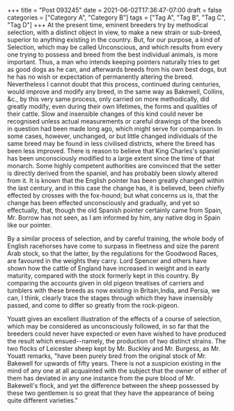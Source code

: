 +++
title = "Post 093245"
date = 2021-06-02T17:36:47-07:00
draft = false
categories = ["Category A", "Category B"]
tags = ["Tag A", "Tag B", "Tag C", "Tag D"]
+++
At the present time, eminent breeders try by methodical selection, with a distinct object in view, to make a new strain or sub-breed, superior to anything existing in the country. But, for our purpose, a kind of Selection, which may be called Unconscious, and which results from every one trying to possess and breed from the best individual animals, is more important. Thus, a man who intends keeping pointers naturally tries to get as good dogs as he can, and afterwards breeds from his own best dogs, but he has no wish or expectation of permanently altering the breed. Nevertheless I cannot doubt that this process, continued during centuries, would improve and modify any breed, in the same way as Bakewell, Collins, &c., by this very same process, only carried on more methodically, did greatly modify, even during their own lifetimes, the forms and qualities of their cattle. Slow and insensible changes of this kind could never be recognised unless actual measurements or careful drawings of the breeds in question had been made long ago, which might serve for comparison. In some cases, however, unchanged, or but little changed individuals of the same breed may be found in less civilised districts, where the breed has been less improved. There is reason to believe that King Charles's spaniel has been unconsciously modified to a large extent since the time of that monarch. Some highly competent authorities are convinced that the setter is directly derived from the spaniel, and has probably been slowly altered from it. It is known that the English pointer has been greatly changed within the last century, and in this case the change has, it is believed, been chiefly effected by crosses with the fox-hound; but what concerns us is, that the change has been effected unconsciously and gradually, and yet so effectually, that, though the old Spanish pointer certainly came from Spain, Mr. Borrow has not seen, as I am informed by him, any native dog in Spain like our pointer.

By a similar process of selection, and by careful training, the whole body of English racehorses have come to surpass in fleetness and size the parent Arab stock, so that the latter, by the regulations for the Goodwood Races, are favoured in the weights they carry. Lord Spencer and others have shown how the cattle of England have increased in weight and in early maturity, compared with the stock formerly kept in this country. By comparing the accounts given in old pigeon treatises of carriers and tumblers with these breeds as now existing in Britain,India, and Persia, we can, I think, clearly trace the stages through which they have insensibly passed, and come to differ so greatly from the rock-pigeon.

Youatt gives an excellent illustration of the effects of a course of selection, which may be considered as unconsciously followed, in so far that the breeders could never have expected or even have wished to have produced the result which ensued--namely, the production of two distinct strains. The two flocks of Leicester sheep kept by Mr. Buckley and Mr. Burgess, as Mr. Youatt remarks, "have been purely bred from the original stock of Mr. Bakewell for upwards of fifty years. There is not a suspicion existing in the mind of any one at all acquainted with the subject that the owner of either of them has deviated in any one instance from the pure blood of Mr. Bakewell's flock, and yet the difference between the sheep possessed by these two gentlemen is so great that they have the appearance of being quite different varieties."
